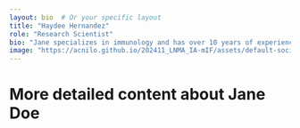 ```yaml
---
layout: bio  # Or your specific layout
title: "Haydee Hernandez"
role: "Research Scientist"
bio: "Jane specializes in immunology and has over 10 years of experience in the field."
image: "https://acnilo.github.io/202411_LNMA_IA-mIF/assets/default-social-image.png"
---
```


# More detailed content about Jane Doe
